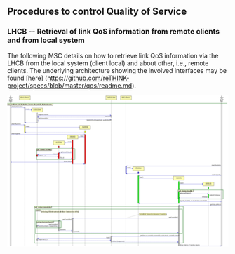 ## Procedures to control Quality of Service

### LHCB -- Retrieval of link QoS information from remote clients and from local system

The following MSC details on how to retrieve link QoS information via the LHCB from the local system (client local) and about other, i.e., remote clients.  The underlying architecture showing the involved interfaces may be found [here] (https://github.com/reTHINK-project/specs/blob/master/qos/readme.md).

<img src=lhcb_diagram_02.png />
